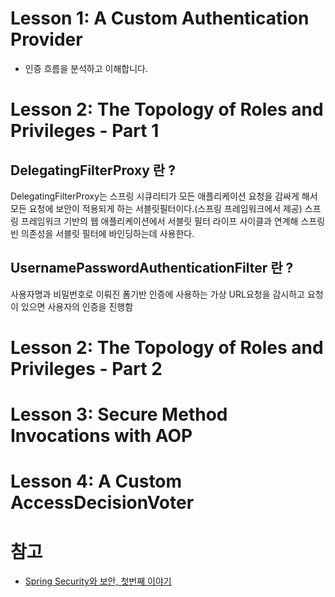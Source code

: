 
# Lesson 1: A Custom Authentication Provider
* 인증 흐름을 분석하고 이해합니다.

# Lesson 2: The Topology of Roles and Privileges - Part 1

## DelegatingFilterProxy 란 ?
DelegatingFilterProxy는 스프링 시큐리티가 모든 애플리케이션 요청을 감싸게 해서 모든 요청에 보안이 적용되게 하는 서블릿필터이다.(스프링 프레임워크에서 제공) 스프링 프레임워크 기반의 웹 애플리케이션에서 서블릿 필터 라이프 사이클과 연계해 스프링 빈 의존성을 서블릿 필터에 바인딩하는데 사용한다.

## UsernamePasswordAuthenticationFilter 란 ?
사용자명과 비밀번호로 이뤄진 폼기반 인증에 사용하는 가상 URL요청을 감시하고 요청이 있으면 사용자의 인증을 진행함



# Lesson 2: The Topology of Roles and Privileges - Part 2

# Lesson 3: Secure Method Invocations with AOP

# Lesson 4: A Custom AccessDecisionVoter 


# 참고
* [Spring Security와 보안, 첫번째 이야기](http://www.nextree.co.kr/p1886/)